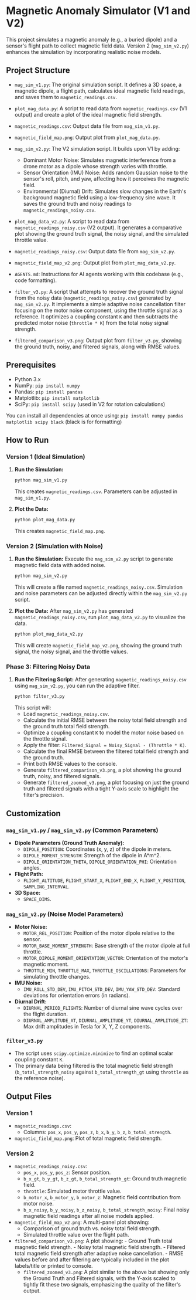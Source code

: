 # Magnetic Anomaly Simulator (V1 and V2)

This project simulates a magnetic anomaly (e.g., a buried dipole) and a sensor's flight path to collect magnetic field data.
Version 2 (`mag_sim_v2.py`) enhances the simulation by incorporating realistic noise models.

## Project Structure

-   `mag_sim_v1.py`: The original simulation script. It defines a 3D space, a magnetic dipole, a flight path, calculates ideal magnetic field readings, and saves them to `magnetic_readings.csv`.
-   `plot_mag_data.py`: A script to read data from `magnetic_readings.csv` (V1 output) and create a plot of the ideal magnetic field strength.
-   `magnetic_readings.csv`: Output data file from `mag_sim_v1.py`.
-   `magnetic_field_map.png`: Output plot from `plot_mag_data.py`.

-   `mag_sim_v2.py`: The V2 simulation script. It builds upon V1 by adding:
    -   Dominant Motor Noise: Simulates magnetic interference from a drone motor as a dipole whose strength varies with throttle.
    -   Sensor Orientation (IMU) Noise: Adds random Gaussian noise to the sensor's roll, pitch, and yaw, affecting how it perceives the magnetic field.
    -   Environmental (Diurnal) Drift: Simulates slow changes in the Earth's background magnetic field using a low-frequency sine wave.
    It saves the ground truth and noisy readings to `magnetic_readings_noisy.csv`.
-   `plot_mag_data_v2.py`: A script to read data from `magnetic_readings_noisy.csv` (V2 output). It generates a comparative plot showing the ground truth signal, the noisy signal, and the simulated throttle value.
-   `magnetic_readings_noisy.csv`: Output data file from `mag_sim_v2.py`.
-   `magnetic_field_map_v2.png`: Output plot from `plot_mag_data_v2.py`.

-   `AGENTS.md`: Instructions for AI agents working with this codebase (e.g., code formatting).

-   `filter_v3.py`: A script that attempts to recover the ground truth signal from the noisy data (`magnetic_readings_noisy.csv`) generated by `mag_sim_v2.py`. It implements a simple adaptive noise cancellation filter focusing on the motor noise component, using the throttle signal as a reference. It optimizes a coupling constant `K` and then subtracts the predicted motor noise (`throttle * K`) from the total noisy signal strength.
-   `filtered_comparison_v3.png`: Output plot from `filter_v3.py`, showing the ground truth, noisy, and filtered signals, along with RMSE values.


## Prerequisites

-   Python 3.x
-   NumPy: `pip install numpy`
-   Pandas: `pip install pandas`
-   Matplotlib: `pip install matplotlib`
-   SciPy: `pip install scipy` (used in V2 for rotation calculations)

You can install all dependencies at once using:
`pip install numpy pandas matplotlib scipy black` (black is for formatting)

## How to Run

### Version 1 (Ideal Simulation)

1.  **Run the Simulation:**
    ```bash
    python mag_sim_v1.py
    ```
    This creates `magnetic_readings.csv`. Parameters can be adjusted in `mag_sim_v1.py`.

2.  **Plot the Data:**
    ```bash
    python plot_mag_data.py
    ```
    This creates `magnetic_field_map.png`.

### Version 2 (Simulation with Noise)

1.  **Run the Simulation:**
    Execute the `mag_sim_v2.py` script to generate magnetic field data with added noise.
    ```bash
    python mag_sim_v2.py
    ```
    This will create a file named `magnetic_readings_noisy.csv`.
    Simulation and noise parameters can be adjusted directly within the `mag_sim_v2.py` script.

2.  **Plot the Data:**
    After `mag_sim_v2.py` has generated `magnetic_readings_noisy.csv`, run `plot_mag_data_v2.py` to visualize the data.
    ```bash
    python plot_mag_data_v2.py
    ```
    This will create `magnetic_field_map_v2.png`, showing the ground truth signal, the noisy signal, and the throttle values.

### Phase 3: Filtering Noisy Data

1.  **Run the Filtering Script:**
    After generating `magnetic_readings_noisy.csv` using `mag_sim_v2.py`, you can run the adaptive filter.
    ```bash
    python filter_v3.py
    ```
    This script will:
    - Load `magnetic_readings_noisy.csv`.
    - Calculate the initial RMSE between the noisy total field strength and the ground truth total field strength.
    - Optimize a coupling constant `K` to model the motor noise based on the throttle signal.
    - Apply the filter: `Filtered_Signal = Noisy_Signal - (Throttle * K)`.
    - Calculate the final RMSE between the filtered total field strength and the ground truth.
    - Print both RMSE values to the console.
    - Generate `filtered_comparison_v3.png`, a plot showing the ground truth, noisy, and filtered signals.
    - Generate `filtered_zoomed_v3.png`, a plot focusing on just the ground truth and filtered signals with a tight Y-axis scale to highlight the filter's precision.

## Customization

### `mag_sim_v1.py` / `mag_sim_v2.py` (Common Parameters)
-   **Dipole Parameters (Ground Truth Anomaly):**
    -   `DIPOLE_POSITION`: Coordinates (x, y, z) of the dipole in meters.
    -   `DIPOLE_MOMENT_STRENGTH`: Strength of the dipole in A*m^2.
    -   `DIPOLE_ORIENTATION_THETA`, `DIPOLE_ORIENTATION_PHI`: Orientation angles.
-   **Flight Path:**
    -   `FLIGHT_ALTITUDE`, `FLIGHT_START_X`, `FLIGHT_END_X`, `FLIGHT_Y_POSITION`, `SAMPLING_INTERVAL`.
-   **3D Space:**
    -   `SPACE_DIMS`.

### `mag_sim_v2.py` (Noise Model Parameters)
-   **Motor Noise:**
    -   `MOTOR_REL_POSITION`: Position of the motor dipole relative to the sensor.
    -   `MOTOR_BASE_MOMENT_STRENGTH`: Base strength of the motor dipole at full throttle.
    -   `MOTOR_DIPOLE_MOMENT_ORIENTATION_VECTOR`: Orientation of the motor's magnetic moment.
    -   `THROTTLE_MIN`, `THROTTLE_MAX`, `THROTTLE_OSCILLATIONS`: Parameters for simulating throttle changes.
-   **IMU Noise:**
    -   `IMU_ROLL_STD_DEV`, `IMU_PITCH_STD_DEV`, `IMU_YAW_STD_DEV`: Standard deviations for orientation errors (in radians).
-   **Diurnal Drift:**
    -   `DIURNAL_PERIOD_FLIGHTS`: Number of diurnal sine wave cycles over the flight duration.
    -   `DIURNAL_AMPLITUDE_XT`, `DIURNAL_AMPLITUDE_YT`, `DIURNAL_AMPLITUDE_ZT`: Max drift amplitudes in Tesla for X, Y, Z components.

### `filter_v3.py`
- The script uses `scipy.optimize.minimize` to find an optimal scalar coupling constant `K`.
- The primary data being filtered is the total magnetic field strength (`b_total_strength_noisy` against `b_total_strength_gt` using `throttle` as the reference noise).

## Output Files

### Version 1
-   `magnetic_readings.csv`:
    -   Columns: `pos_x`, `pos_y`, `pos_z`, `b_x`, `b_y`, `b_z`, `b_total_strength`.
-   `magnetic_field_map.png`: Plot of total magnetic field strength.

### Version 2
-   `magnetic_readings_noisy.csv`:
    -   `pos_x`, `pos_y`, `pos_z`: Sensor position.
    -   `b_x_gt`, `b_y_gt`, `b_z_gt`, `b_total_strength_gt`: Ground truth magnetic field.
    -   `throttle`: Simulated motor throttle value.
    -   `b_motor_x`, `b_motor_y`, `b_motor_z`: Magnetic field contribution from motor noise.
    -   `b_x_noisy`, `b_y_noisy`, `b_z_noisy`, `b_total_strength_noisy`: Final noisy magnetic field readings after all noise models applied.
-   `magnetic_field_map_v2.png`: A multi-panel plot showing:
    -   Comparison of ground truth vs. noisy total field strength.
    -   Simulated throttle value over the flight path.
-   `filtered_comparison_v3.png`: A plot showing:
        -   Ground Truth total magnetic field strength.
        -   Noisy total magnetic field strength.
        -   Filtered total magnetic field strength after adaptive noise cancellation.
        -   RMSE values before and after filtering are typically included in the plot labels/title or printed to console.
    -   `filtered_zoomed_v3.png`: A plot similar to the above but showing only the Ground Truth and Filtered signals, with the Y-axis scaled to tightly fit these two signals, emphasizing the quality of the filter's output.
